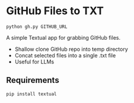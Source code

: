 # GitHub Files to TXT

```
python gh.py GITHUB_URL
```

A simple Textual app for grabbing GitHub files.

- Shallow clone GitHub repo into temp directory
- Concat selected files into a single .txt file
- Useful for LLMs

## Requirements

```
pip install textual
```